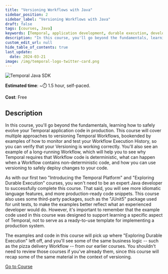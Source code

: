 ```yaml
---
title: "Versioning Workflows with Java"
sidebar_position: 2
sidebar_label: "Versioning Workflows with Java"
draft: false
tags: [courses, Java]
keywords: [Temporal, application development, durable execution, development lifecycle, testing, debugging, deployment, best practices, automated testing, event history, workflow execution, production updates]
description: "In this course, you'll go beyond the fundamentals, learning how to safely evolve your Temporal application code in production. There are several approaches to versioning Temporal Workflows."
custom_edit_url: null
hide_table_of_contents: true
last_update:
  date: 2024-03-21
image: /img/temporal-logo-twitter-card.png
---
```


<!-- Generated Mar 28 2024 -->
<!-- DO NOT edit this file directly. -->

![Temporal Java SDK](/img/sdk_banners/banner_java.png)

**Estimated time**: ~⏱️ 1.5 hour, self-paced.

**Cost**: Free

## Description

In this course, you'll go beyond the fundamentals, learning how to safely evolve your Temporal application code in production. This course will cover multiple approaches to versioning Temporal Workflows, bookended by examples of how to monitor and test your Workflow Execution History, so you can verify that your Versioning is working correctly. You'll also see an example of a long-running Workflow, which will help you to see why Temporal requires that Workflow code is deterministic, what can happen when a Workflow contains non-deterministic code, and how you can use versioning to safely deploy changes to your code.

As with our first two "Introducing the Temporal Platform" and "Exploring Durable Execution" courses, you won't need to be an expert Java developer to successfully complete this course. That said, you will see more idiomatic language features, and more production-ready code snippets. This course also uses some third-party packages, such as the "JUnit5" package used for unit tests, to make the examples better reflect what an experienced developer would do. However, it's important to remember that the example code used in this course was designed to support learning a specific aspect of Temporal, not to serve as a ready-to-use template for implementing a production system.

The examples and code in this course will pick up where "Exploring Durable Execution" left off, and you'll see some of the same business logic -- such as the pizza delivery Workflow -- from our earlier courses. You shouldn't need to review those courses if you've already them, since this course will recap some of the same material in the context of versioning.

 <a className="button button--primary" href="https://temporal.talentlms.com/catalog/info/id:172">Go to Course</a> 